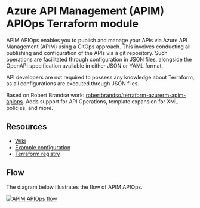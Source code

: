 # Azure API Management (APIM) APIOps Terraform module
APIM APIOps enables you to publish and manage your APIs via Azure API Management (APIM) using a GitOps approach. This involves conducting all publishing and configuration of the APIs via a git repository. Such operations are facilitated through configuration in JSON files, alongside the OpenAPI specification available in either JSON or YAML format.

API developers are not required to possess any knowledge about Terraform, as all configurations are executed through JSON files.

Based on Robert Brandsø work: [robertbrandso/terraform-azurerm-apim-apiops](https://github.com/robertbrandso/terraform-azurerm-apim-apiops). Adds support for API Operations, template expansion for XML policies, and more.

## Resources

* [Wiki](https://github.com/msterin/terraform-azurerm-apim-apiops/wiki)
* [Example configuration](https://github.com/msterin/terraform-azurerm-apim-apiops/tree/main/examples)
* [Terraform registry](https://registry.terraform.io/modules/msterin/apim-apiops)

## Flow

The diagram below illustrates the flow of APIM APIOps.

[![APIM APIOps flow](https://github.com/robertbrandso/terraform-azurerm-apim-apiops/wiki/images/apiops-flow.drawio.png)](https://github.com/robertbrandso/terraform-azurerm-apim-apiops/wiki/images/apiops-flow.drawio.png)
